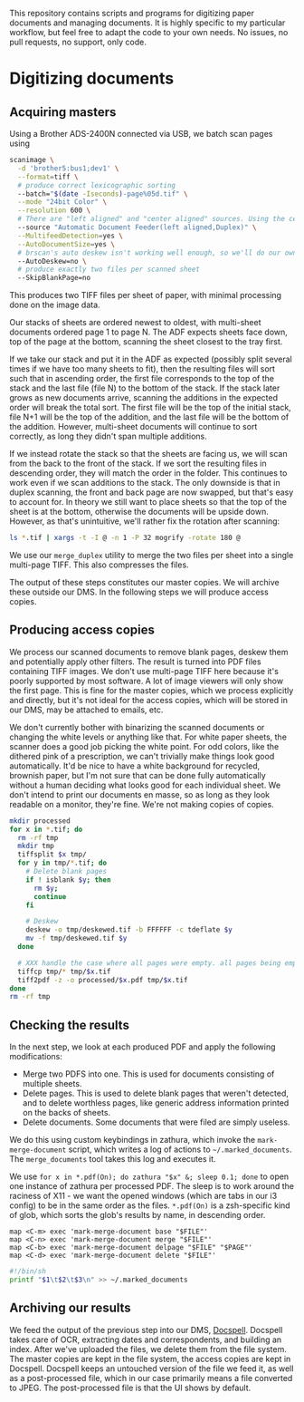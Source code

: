 This repository contains scripts and programs for digitizing paper documents and managing documents. It is highly
specific to my particular workflow, but feel free to adapt the code to your own needs. No issues, no pull requests, no
support, only code.

# Digitizing documents
## Acquiring masters
Using a Brother ADS-2400N connected via USB, we batch scan pages using

```sh
scanimage \
  -d 'brother5:bus1;dev1' \
  --format=tiff \
  # produce correct lexicographic sorting
  --batch="$(date -Iseconds)-page%05d.tif" \
  --mode "24bit Color" \
  --resolution 600 \
  # There are "left aligned" and "center aligned" sources. Using the center ones causes segfaults, and using the left ones produces correct, center-aligned results
  --source "Automatic Document Feeder(left aligned,Duplex)" \
  --MultifeedDetection=yes \
  --AutoDocumentSize=yes \
  # brscan's auto deskew isn't working well enough, so we'll do our own deskewing
  --AutoDeskew=no \
  # produce exactly two files per scanned sheet
  --SkipBlankPage=no
```
This produces two TIFF files per sheet of paper, with minimal processing done on the image data.

Our stacks of sheets are ordered newest to oldest, with multi-sheet documents ordered page 1 to page N. The ADF expects
sheets face down, top of the page at the bottom, scanning the sheet closest to the tray first.

If we take our stack and put it in the ADF as expected (possibly split several times if we have too many sheets to fit),
then the resulting files will sort such that in ascending order, the first file corresponds to the top of the stack and
the last file (file N) to the bottom of the stack. If the stack later grows as new documents arrive, scanning the
additions in the expected order will break the total sort. The first file will be the top of the initial stack, file N+1
will be the top of the addition, and the last file will be the bottom of the addition. However, multi-sheet documents
will continue to sort correctly, as long they didn't span multiple additions.

If we instead rotate the stack so that the sheets are facing us, we will scan from the back to the front of the stack.
If we sort the resulting files in descending order, they will match the order in the folder. This continues to work even
if we scan additions to the stack. The only downside is that in duplex scanning, the front and back page are now
swapped, but that's easy to account for. In theory we still want to place sheets so that the top of the sheet is at the
bottom, otherwise the documents will be upside down. However, as that's unintuitive, we'll rather fix the rotation after
scanning:


```sh
ls *.tif | xargs -t -I @ -n 1 -P 32 mogrify -rotate 180 @
```

We use our `merge_duplex` utility to merge the two files per sheet into a single multi-page TIFF. This
also compresses the files.

The output of these steps constitutes our master copies. We will archive these outside our DMS. In the following
steps we will produce access copies.

## Producing access copies

We process our scanned documents to remove blank pages, deskew them and potentially apply other filters. The result is
turned into PDF files containing TIFF images. We don't use multi-page TIFF here because it's poorly supported by most
software. A lot of image viewers will only show the first page. This is fine for the master copies, which we process
explicitly and directly, but it's not ideal for the access copies, which will be stored in our DMS, may be attached to
emails, etc.

We don't currently bother with binarizing the scanned documents or changing the white levels or anything like that. For
white paper sheets, the scanner does a good job picking the white point. For odd colors, like the dithered pink of a
prescription, we can't trivially make things look good automatically. It'd be nice to have a white background for
recycled, brownish paper, but I'm not sure that can be done fully automatically without a human deciding what looks good
for each individual sheet. We don't intend to print our documents en masse, so as long as they look readable on a
monitor, they're fine. We're not making copies of copies.

```sh
mkdir processed
for x in *.tif; do
  rm -rf tmp
  mkdir tmp
  tiffsplit $x tmp/
  for y in tmp/*.tif; do
	# Delete blank pages
	if ! isblank $y; then
	  rm $y;
	  continue
	fi

	# Deskew
	deskew -o tmp/deskewed.tif -b FFFFFF -c tdeflate $y
	mv -f tmp/deskewed.tif $y
  done

  # XXX handle the case where all pages were empty. all pages being empty is unlikely, so assume we have false positives in isblank, and include all pages.
  tiffcp tmp/* tmp/$x.tif
  tiff2pdf -z -o processed/$x.pdf tmp/$x.tif
done
rm -rf tmp
```

## Checking the results

In the next step, we look at each produced PDF and apply the following modifications:

- Merge two PDFS into one. This is used for documents consisting of multiple sheets.
- Delete pages. This is used to delete blank pages that weren't detected, and to delete worthless pages, like generic
  address information printed on the backs of sheets.
- Delete documents. Some documents that were filed are simply useless.

We do this using custom keybindings in zathura, which invoke the `mark-merge-document` script, which writes a log of
actions to `~/.marked_documents`. The `merge_documents` tool takes this log and executes it.

We use `for x in *.pdf(On); do zathura "$x" &; sleep 0.1; done` to open one instance of zathura per processed PDF. The
sleep is to work around the raciness of X11 - we want the opened windows (which are tabs in our i3 config) to be in the
same order as the files. `*.pdf(On)` is a zsh-specific kind of glob, which sorts the glob's results by name, in
descending order.

```
map <C-m> exec 'mark-merge-document base "$FILE"'
map <C-n> exec 'mark-merge-document merge "$FILE"'
map <C-b> exec 'mark-merge-document delpage "$FILE" "$PAGE"'
map <C-d> exec 'mark-merge-document delete "$FILE"'
```

```sh
#!/bin/sh
printf "$1\t$2\t$3\n" >> ~/.marked_documents
```

## Archiving our results

We feed the output of the previous step into our DMS, [Docspell](https://docspell.org/). Docspell takes care of OCR,
extracting dates and correspondents, and building an index. After we've uploaded the files, we delete them from the file
system. The master copies are kept in the file system, the access copies are kept in Docspell. Docspell keeps an
untouched version of the file we feed it, as well as a post-processed file, which in our case primarily means a file
converted to JPEG. The post-processed file is that the UI shows by default.
